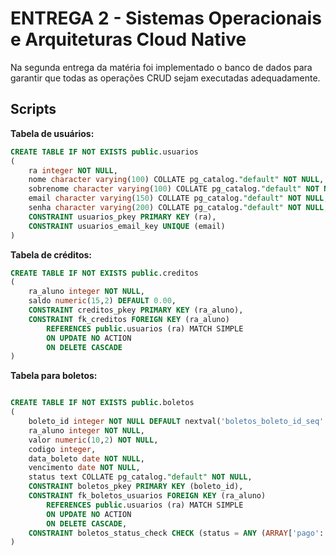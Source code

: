 # ENTREGA 2 - Sistemas Operacionais e Arquiteturas Cloud Native

Na segunda entrega da matéria foi implementado o banco de dados para garantir que todas as operações CRUD sejam executadas adequadamente.

## Scripts

**Tabela de usuários:**
```sql
CREATE TABLE IF NOT EXISTS public.usuarios
(
    ra integer NOT NULL,
    nome character varying(100) COLLATE pg_catalog."default" NOT NULL,
    sobrenome character varying(100) COLLATE pg_catalog."default" NOT NULL,
    email character varying(150) COLLATE pg_catalog."default" NOT NULL,
    senha character varying(200) COLLATE pg_catalog."default" NOT NULL,
    CONSTRAINT usuarios_pkey PRIMARY KEY (ra),
    CONSTRAINT usuarios_email_key UNIQUE (email)
)
```

**Tabela de créditos:**
```sql
CREATE TABLE IF NOT EXISTS public.creditos
(
    ra_aluno integer NOT NULL,
    saldo numeric(15,2) DEFAULT 0.00,
    CONSTRAINT creditos_pkey PRIMARY KEY (ra_aluno),
    CONSTRAINT fk_creditos FOREIGN KEY (ra_aluno)
        REFERENCES public.usuarios (ra) MATCH SIMPLE
        ON UPDATE NO ACTION
        ON DELETE CASCADE
)

```

**Tabela para boletos:**

```sql

CREATE TABLE IF NOT EXISTS public.boletos
(
    boleto_id integer NOT NULL DEFAULT nextval('boletos_boleto_id_seq'::regclass),
    ra_aluno integer NOT NULL,
    valor numeric(10,2) NOT NULL,
    codigo integer,
    data_boleto date NOT NULL,
    vencimento date NOT NULL,
    status text COLLATE pg_catalog."default" NOT NULL,
    CONSTRAINT boletos_pkey PRIMARY KEY (boleto_id),
    CONSTRAINT fk_boletos_usuarios FOREIGN KEY (ra_aluno)
        REFERENCES public.usuarios (ra) MATCH SIMPLE
        ON UPDATE NO ACTION
        ON DELETE CASCADE,
    CONSTRAINT boletos_status_check CHECK (status = ANY (ARRAY['pago'::text, 'vencido'::text, 'pendente'::text]))
)

```
